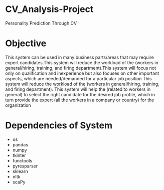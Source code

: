 # CV_Analysis-Project
Personality Prediction Through CV
# Objective

This system can be used in many business parts/areas that may require expert candidates.This system will reduce the workload of the (workers in general/hiring, training, and firing department).This system will focus not only on qualification and inexperience but also focuses on other important aspects, which are needed/demanded for a particular job position
This system will reduce the workload of the (workers in general/hiring, training, and firing department).
This system will help the (related to workers in general) to select the right candidate for the desired job profile, which in turn provide the expert (all the workers in a company or country) for the organization
# Dependencies of System

-  os
- pandas
- numpy
- tkinter
- functools
- pyresparser
- sklearn
- nltk
- scaPy
